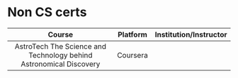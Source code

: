 # Non CS certs

| Course | Platform | Institution/Instructor |
| :----: | :------: | :--------------------: |
|AstroTech The Science and Technology behind Astronomical Discovery |Coursera||
